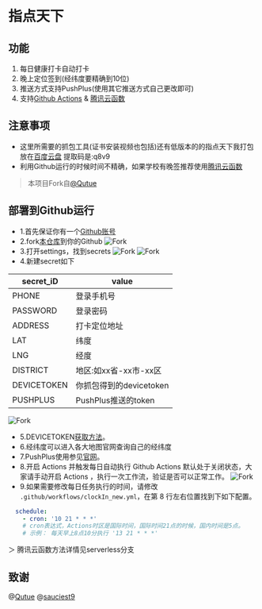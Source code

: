 # 指点天下
## 功能
1. 每日健康打卡自动打卡
2. 晚上定位签到(经纬度要精确到10位)
3. 推送方式支持PushPlus(使用其它推送方式自己更改即可)
4. 支持[Github Actions](https://github.com/beggerlove/ZDTX) & [腾讯云函数](https://github.com/beggerlove/ZDTX/tree/serverless)

## 注意事项
- 这里所需要的抓包工具(证书安装视频也包括)还有低版本的的指点天下我打包放在[百度云盘](https://pan.baidu.com/s/1ZhgkBPuQL_TplsMtFLWs1A) 提取码是:q8v9
- 利用Github运行的时候时间不精确，如果学校有晚签推荐使用[腾讯云函数](https://github.com/beggerlove/ZDTX/tree/serverless/)

> 本项目Fork自[@Qutue](https://github.com/Qutue)

## 部署到Github运行
- 1.首先保证你有一个[Github账号](https://github.com/)
- 2.fork[本仓库](https://github.com/beggerlove/ZDTX)到你的Github
![Fork](https://cdn.jsdelivr.net/gh/beggerlove/ZDTX@master/img/img3.png)
- 3.打开settings，找到secrets
![Fork](https://cdn.jsdelivr.net/gh/beggerlove/ZDTX@master/img/img2.png)
![Fork](https://cdn.jsdelivr.net/gh/beggerlove/ZDTX@master/img/img1.png)
- 4.新建secret如下

| secret_iD   | value                   |
| ----------- | ----------------------- |
| PHONE       | 登录手机号|
| PASSWORD    | 登录密码|
| ADDRESS     | 打卡定位地址|
| LAT         | 纬度|
| LNG         | 经度|
| DISTRICT    | 地区:如xx省-xx市-xx区|
| DEVICETOKEN | 你抓包得到的devicetoken|
| PUSHPLUS       | PushPlus推送的token|

![Fork](https://cdn.jsdelivr.net/gh/beggerlove/ZDTX@master/img/img.png)

- 5.DEVICETOKEN[获取方法](https://mp.weixin.qq.com/s/9ww2373nxj3JyV4o1VAvAw)。
- 6.经纬度可以进入各大地图官网查询自己的经纬度
- 7.PushPlus使用参见[官网](http://www.pushplus.plus/)。
- 8.开启 Actions 并触发每日自动执行
Github Actions 默认处于关闭状态，大家请手动开启 Actions ，执行一次工作流，验证是否可以正常工作。
![Fork](https://cdn.jsdelivr.net/gh/beggerlove/ZDTX@master/img/img4.png)
- 9.如果需要修改每日任务执行的时间，请修改 `.github/workflows/clockIn_new.yml`，在第 8 行左右位置找到下如下配置。
```yml
  schedule:
    - cron: '10 21 * * *'
    # cron表达式，Actions时区是国际时间，国际时间21点的时候，国内时间是5点。
    # 示例： 每天早上8点10分执行 '13 21 * * *'
```
＞ 腾讯云函数方法详情见serverless分支
## 致谢
@[Qutue](https://github.com/Qutue)
@[sauciest9](https://github.com/sauciest9)

